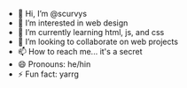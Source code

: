 - 👋 Hi, I’m @scurvys
- 👀 I’m interested in web design
- 🌱 I’m currently learning html, js, and css
- 💞️ I’m looking to collaborate on web projects
- 📫 How to reach me... it's a secret
- 😄 Pronouns: he/hin
- ⚡ Fun fact: yarrg

<!---
scurvys/scurvys is a ✨ special ✨ repository because its `README.md` (this file) appears on your GitHub profile.
You can click the Preview link to take a look at your changes.
--->
